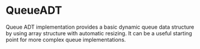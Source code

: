# QueueADT
Queue ADT implementation provides a basic dynamic queue data structure by using array structure with automatic resizing. It can be a useful starting point for more complex queue implementations.
